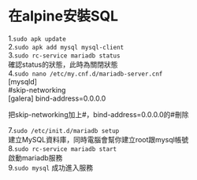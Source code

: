 **在alpine安裝SQL**
==
1.`sudo apk update`   
2.`sudo apk add mysql mysql-client`  
3.`sudo rc-service mariadb status`   
確認status的狀態，此時為關閉狀態  
4.`sudo nano /etc/my.cnf.d/mariadb-server.cnf`   
[mysqld]    
#skip-networking  
[galera]
bind-address=0.0.0.0

把skip-networking加上#，bind-address=0.0.0.0的#刪除  

7.`sudo /etc/init.d/mariadb setup`   
建立MySQL資料庫，同時電腦會幫你建立root跟mysql帳號  
8.`sudo rc-service mariadb start`  
啟動mariadb服務  
9.`sudo mysql` 成功進入服務  


